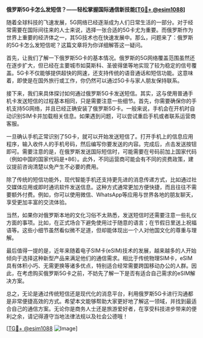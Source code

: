 **俄罗斯5G卡怎么发短信？——轻松掌握国际通信新技能[[TG💪+ @esim1088](https://t.me/s/esim1088)]**

随着全球科技的飞速发展，5G网络已经逐渐成为人们日常生活的一部分。对于经常需要在国际间往来的人士来说，选择一张合适的5G卡尤为重要。而俄罗斯作为世界上重要的经济体之一，其5G技术也在快速发展中。那么，问题来了：俄罗斯的5G卡怎么发短信呢？这篇文章将为你详细解答这一疑问。

首先，让我们了解一下俄罗斯5G卡的基本情况。俄罗斯的5G网络覆盖范围虽然还在逐步扩大，但已经在主要城市如莫斯科、圣彼得堡等地实现了较为稳定的信号覆盖。5G卡不仅能够提供超快的网速，还支持传统的语音通话和短信功能。这意味着，即使是在国外旅行或工作，你仍然可以通过5G卡与家人朋友保持联系。

接下来，我们来具体探讨如何通过俄罗斯5G卡发送短信。其实，这与使用普通手机卡发送短信的过程基本相同，只是需要注意一些细节。首先，你需要确保你的手机支持5G网络，并且已经正确安装了俄罗斯5G卡。一般来说，手机会在开机时自动识别SIM卡并加载相关信息。如果遇到问题，可以尝试重启手机或者联系运营商客服。

一旦确认手机正常识别了5G卡，就可以开始发送短信了。打开手机上的信息应用程序，输入收件人的手机号码，然后编写你要发送的内容。完成后，点击发送按钮即可。需要注意的是，在俄罗斯发送国际短信时，可能需要在号码前加上国家代码（例如中国的国家代码是+86）。此外，不同运营商可能会有不同的资费政策，建议提前咨询清楚以免产生不必要的费用。

除了传统的短信功能外，现代智能手机还支持更先进的消息传递方式，比如通过社交媒体应用或即时通讯软件发送信息。这种方式通常更加方便快捷，而且往往不需要额外付费。例如，你可以使用微信、WhatsApp等应用与世界各地的朋友聊天，享受更加丰富的交流体验。

当然，如果你对俄罗斯本地的文化习俗不太熟悉，发送短信时还需要注意一些礼仪方面的事项。比如，在正式场合下避免使用过于随意的语言；在节假日里送上祝福语等。这些小细节虽然看似微不足道，但却能体现出一个人对他国文化的尊重与理解。

最后值得一提的是，近年来随着电子SIM卡(eSIM)技术的发展，越来越多的人开始倾向于选择这种新型产品来满足他们的通信需求。相比于传统物理SIM卡，eSIM具有体积小巧、无需更换等诸多优点，特别适合经常需要跨国移动办公的人群。因此，在考虑购买俄罗斯5G卡之前，不妨先了解一下是否有适合自己需求的eSIM解决方案。

总之，无论是通过传统短信还是现代化的消息平台，利用俄罗斯5G卡进行沟通都是非常便捷高效的方式。希望本文能够帮助大家更好地了解这一领域，并找到最适合自己的通信方案。无论你是商务人士还是旅游爱好者，在享受科技进步带来的便利之余，请记得遵守当地法律法规以及社会公德哦！

[[TG💪+ @esim1088](https://t.me/s/esim1088) ![Image](https://i.postimg.cc/4NQfJmqS/Snipaste-2025-05-13-00-14-12.png)]